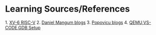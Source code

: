 <h1>Learning Sources/References</h1>
1. <a href="https://github.com/mit-pdos/xv6-riscv">XV-6 RISC-V<a/>
2. <a href="https://danielmangum.com/categories/risc-v-bytes/">Daniel Mangum blogs<a/>
3. <a href="https://popovicu.com/posts/bare-metal-programming-risc-v/">Popovicu blogs<a/>
4. <a href="https://www.youtube.com/watch?v=NbZDowmXzZs&list=WL&index=1">QEMU,VS-CODE,GDB Setup <a/>
